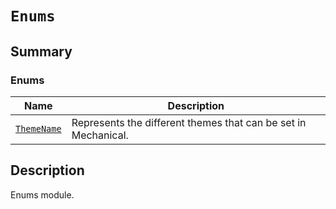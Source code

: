 # `Enums`

<a id="summary"></a>

## Summary

### Enums

| Name | Description |
|-----------------------------------------------------------------------------------------------|------------------------------------------------------------------|
| [`ThemeName`](ThemeName.md#ansys.mechanical.stubs.v241.Ansys.Mechanical.UI.Enums.ThemeName)   | Represents the different themes that can be set in Mechanical.   |

<a id="description"></a>

## Description

Enums module.

<!-- !! processed by numpydoc !! -->


